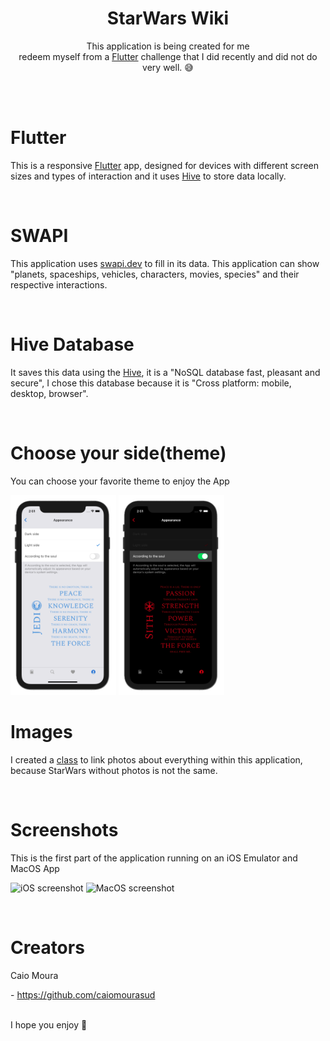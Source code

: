 <h1 align=center> StarWars Wiki </h3>

<p align=center>
  This application is being created for me <br>
  redeem myself from a <a href="https://flutter.dev/" target="_blank">Flutter</a> challenge that I did recently and did not do very well. 😅
</p>
</br>
</br>

# Flutter
<p>This is a responsive <a href="https://flutter.dev/" target="_blank">Flutter</a> app, designed for devices with different screen sizes and types of interaction and it uses <a href="https://pub.dev/packages/hive" target="_blank">Hive</a> to store data locally.</p>
</br>

# SWAPI
<p>This application uses <a href="https://swapi.dev/" target="_blank">swapi.dev</a> to fill in its data. This application can show "planets, spaceships, vehicles, characters, movies, species" and their respective interactions.</p>
</br>

# Hive Database
<p>It saves this data using the <a href="https://pub.dev/packages/hive" target="_blank">Hive</a>, it is a "NoSQL database fast, pleasant and secure", I chose this database because it is "Cross platform: mobile, desktop, browser".</p>
</br>

# Choose your side(theme)
<p>You can choose your favorite theme to enjoy the App</p>
<p>
  <img src="screens/light_side.png" height="320" alt="Light side screenshot">
  <img src="screens/dark_side.png" height="320" alt="Dark side screenshot">
</p>


# Images
<p>I created a <a href="https://github.com/CaioMouraSud/starwarswiki/blob/main/lib/app/utils/image_generator.dart">class</a> to link photos about everything within this application, because StarWars without photos is not the same.</p>
</br>

# Screenshots
<p>This is the first part of the application running on an iOS Emulator and MacOS App</p>
<p>
  <img src="screens/ios_presentation.gif" height="340" alt="iOS screenshot">
  <img src="screens/mac_presentation.gif" height="340" alt="MacOS screenshot">
</p>
</br>

# Creators
<p>Caio Moura</p>
- <a href="https://github.com/caiomourasud" target="_blank">https://github.com/caiomourasud</a>
</br>
</br>
<p>I hope you enjoy 🤘</p>
